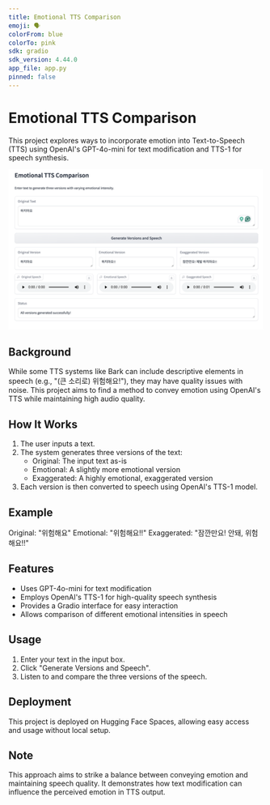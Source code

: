 ```yaml
---
title: Emotional TTS Comparison
emoji: 🗣️
colorFrom: blue
colorTo: pink
sdk: gradio
sdk_version: 4.44.0
app_file: app.py
pinned: false
---
```


# Emotional TTS Comparison

This project explores ways to incorporate emotion into Text-to-Speech (TTS) using OpenAI's GPT-4o-mini for text modification and TTS-1 for speech synthesis.

![Capture](./images/capture.png)


## Background

While some TTS systems like Bark can include descriptive elements in speech (e.g., "(큰 소리로) 위험해요!"), they may have quality issues with noise. This project aims to find a method to convey emotion using OpenAI's TTS while maintaining high audio quality.

## How It Works

1. The user inputs a text.
2. The system generates three versions of the text:
   - Original: The input text as-is
   - Emotional: A slightly more emotional version
   - Exaggerated: A highly emotional, exaggerated version
3. Each version is then converted to speech using OpenAI's TTS-1 model.

## Example

Original: "위험해요"
Emotional: "위험해요!!"
Exaggerated: "잠깐만요! 안돼, 위험해요!!"

## Features

- Uses GPT-4o-mini for text modification
- Employs OpenAI's TTS-1 for high-quality speech synthesis
- Provides a Gradio interface for easy interaction
- Allows comparison of different emotional intensities in speech

## Usage

1. Enter your text in the input box.
2. Click "Generate Versions and Speech".
3. Listen to and compare the three versions of the speech.

## Deployment

This project is deployed on Hugging Face Spaces, allowing easy access and usage without local setup.

## Note

This approach aims to strike a balance between conveying emotion and maintaining speech quality. It demonstrates how text modification can influence the perceived emotion in TTS output.